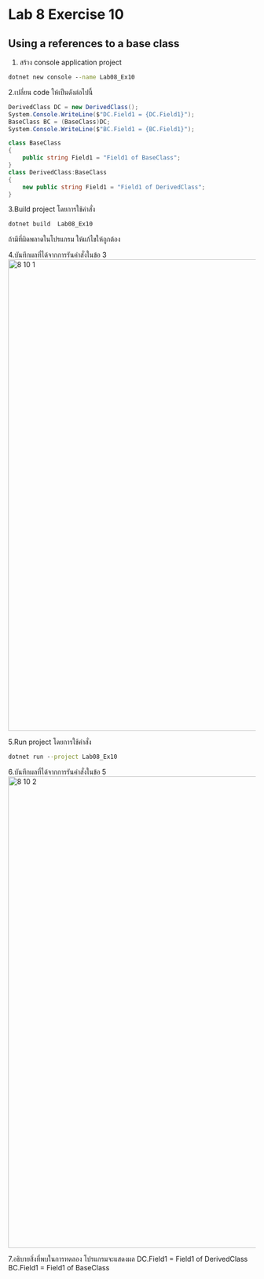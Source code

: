 # Lab 8 Exercise 10

## Using a references to a base class

1. สร้าง console application project

```cmd
dotnet new console --name Lab08_Ex10
```

2.เปลี่ยน code ให้เป็นดังต่อไปนี้

```cs
DerivedClass DC = new DerivedClass();
System.Console.WriteLine($"DC.Field1 = {DC.Field1}");
BaseClass BC = (BaseClass)DC;
System.Console.WriteLine($"BC.Field1 = {BC.Field1}");

class BaseClass
{
    public string Field1 = "Field1 of BaseClass"; 
}
class DerivedClass:BaseClass
{
    new public string Field1 = "Field1 of DerivedClass"; 
}
```

3.Build project โดยการใช้คำสั่ง

```cmd
dotnet build  Lab08_Ex10
```

ถ้ามีที่ผิดพลาดในโปรแกรม ให้แก้ไขให้ถูกต้อง

4.บันทึกผลที่ได้จากการรันคำสั่งในข้อ 3
<img width="960" alt="8 10 1" src="https://github.com/NathaphonTan/03376836-OOP-2566-Lab-08/assets/144870609/e98db813-0d1a-4502-9059-4d836b978092">

5.Run project โดยการใช้คำสั่ง

```cmd
dotnet run --project Lab08_Ex10
```

6.บันทึกผลที่ได้จากการรันคำสั่งในข้อ 5
<img width="960" alt="8 10 2" src="https://github.com/NathaphonTan/03376836-OOP-2566-Lab-08/assets/144870609/ec3d0b89-e046-482b-978b-a625f65442d6">

7.อธิบายสิ่งที่พบในการทดลอง
โปรแกรมจะแสดงผล
DC.Field1 = Field1 of DerivedClass
BC.Field1 = Field1 of BaseClass
